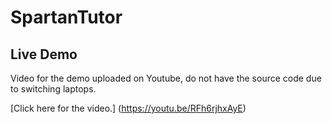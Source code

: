 # SpartanTutor

## Live Demo
Video for the demo uploaded on Youtube, do not have the source code due to switching laptops.

[Click here for the video.] (https://youtu.be/RFh6rjhxAyE) 
